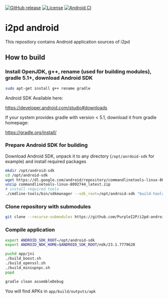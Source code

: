 [![GitHub release](https://img.shields.io/github/release/PurpleI2P/i2pd-android.svg?label=latest%20release)](https://github.com/PurpleI2P/i2pd-android/releases/latest)
[![License](https://img.shields.io/github/license/PurpleI2P/i2pd-android.svg)](https://github.com/PurpleI2P/i2pd-android/blob/openssl/LICENSE)
[![Android CI](https://github.com/PurpleI2P/i2pd-android/actions/workflows/android.yml/badge.svg)](https://github.com/PurpleI2P/i2pd-android/actions/workflows/android.yml)

# i2pd android

This repository contains Android application sources of i2pd

## How to build

### Install OpenJDK, g++, rename (used for building modules), gradle 5.1+, download Android SDK

```bash
sudo apt-get install g++ rename gradle
```

Android SDK Available here:

https://developer.android.com/studio#downloads

If your system provides gradle with version < 5.1, download it from gradle homepage:

https://gradle.org/install/

### Prepare Android SDK for building
Download Android SDK, unpack it to any directory (`/opt/anrdoid-sdk` for example) and install required packages
```bash
mkdir /opt/android-sdk
cd /opt/android-sdk
wget https://dl.google.com/android/repository/commandlinetools-linux-8092744_latest.zip
unzip commandlinetools-linux-8092744_latest.zip
# install required tools
./cmdline-tools/bin/sdkmanager --sdk_root=/opt/android-sdk "build-tools;29.0.3" "cmake;3.10.2.4988404" "ndk;23.1.7779620"
```

### Clone repository with submodules
```bash
git clone --recurse-submodules https://github.com/PurpleI2P/i2pd-android.git
```

### Compile application
```bash
export ANDROID_SDK_ROOT=/opt/android-sdk
export ANDROID_NDK_HOME=$ANDROID_SDK_ROOT/ndk/23.1.7779620

pushd app/jni
./build_boost.sh
./build_openssl.sh
./build_miniupnpc.sh
popd

gradle clean assembleDebug
```

You will find APKs in `app/build/outputs/apk`
